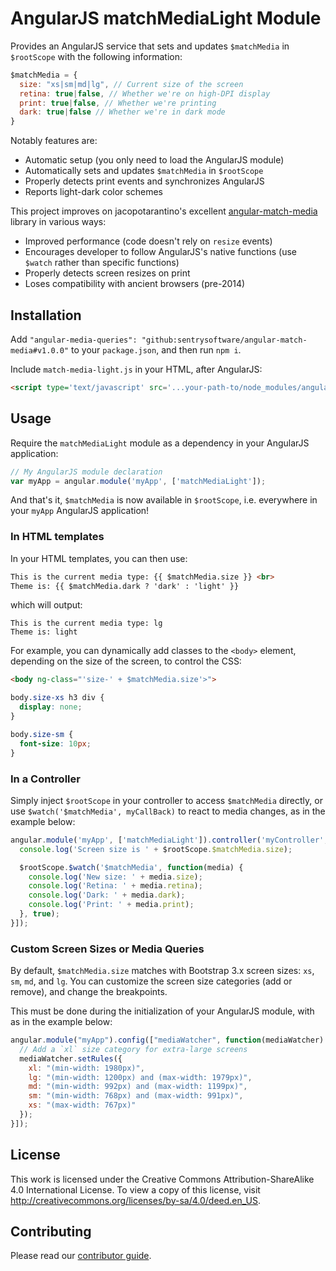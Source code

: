 # AngularJS matchMediaLight Module

Provides an AngularJS service that sets and updates `$matchMedia` in `$rootScope` with the following information:

```js
$matchMedia = {
  size: "xs|sm|md|lg", // Current size of the screen
  retina: true|false, // Whether we're on high-DPI display
  print: true|false, // Whether we're printing
  dark: true|false // Whether we're in dark mode
}
```

Notably features are:

* Automatic setup (you only need to load the AngularJS module)
* Automatically sets and updates `$matchMedia` in `$rootScope`
* Properly detects print events and synchronizes AngularJS
* Reports light-dark color schemes

This project improves on jacopotarantino's excellent [angular-match-media](https://github.com/jacopotarantino/angular-match-media) library in various ways:

* Improved performance (code doesn't rely on `resize` events)
* Encourages developer to follow AngularJS's native functions (use `$watch` rather than specific functions)
* Properly detects screen resizes on print
* Loses compatibility with ancient browsers (pre-2014)

## Installation

Add `"angular-media-queries": "github:sentrysoftware/angular-match-media#v1.0.0"` to your `package.json`, and then run `npm i`.

Include `match-media-light.js` in your HTML, after AngularJS:

```html
<script type='text/javascript' src='...your-path-to/node_modules/angular-media-queries/match-media-light.js'></script>
```

## Usage

Require the `matchMediaLight` module as a dependency in your AngularJS application:

```js
// My AngularJS module declaration
var myApp = angular.module('myApp', ['matchMediaLight']);
```

And that's it, `$matchMedia` is now available in `$rootScope`, i.e. everywhere in your `myApp` AngularJS application!

### In HTML templates

In your HTML templates, you can then use:

```html
This is the current media type: {{ $matchMedia.size }} <br>
Theme is: {{ $matchMedia.dark ? 'dark' : 'light' }}
```

which will output:

```
This is the current media type: lg
Theme is: light
```

For example, you can dynamically add classes to the `<body>` element, depending on the size of the screen, to control the CSS:

```html
<body ng-class="'size-' + $matchMedia.size'>">
```

```css
body.size-xs h3 div {
  display: none;
}

body.size-sm {
  font-size: 10px;
}
```

### In a Controller

Simply inject `$rootScope` in your controller to access `$matchMedia` directly, or use `$watch('$matchMedia', myCallBack)` to react to media changes, as in the example below:

```js
angular.module('myApp', ['matchMediaLight']).controller('myController', ['$rootScope', function($rootScope) {
  console.log('Screen size is ' + $rootScope.$matchMedia.size);

  $rootScope.$watch('$matchMedia', function(media) {
    console.log('New size: ' + media.size);
    console.log('Retina: ' + media.retina);
    console.log('Dark: ' + media.dark);
    console.log('Print: ' + media.print);
  }, true);
}]);
```

### Custom Screen Sizes or Media Queries

By default, `$matchMedia.size` matches with Bootstrap 3.x screen sizes: `xs`, `sm`, `md`, and `lg`. You can customize the screen size categories (add or remove), and change the breakpoints.

This must be done during the initialization of your AngularJS module, with as in the example below:

```js
angular.module("myApp").config(["mediaWatcher", function(mediaWatcher) {
  // Add a `xl` size category for extra-large screens
  mediaWatcher.setRules({
    xl: "(min-width: 1980px)",
    lg: "(min-width: 1200px) and (max-width: 1979px)",
    md: "(min-width: 992px) and (max-width: 1199px)",
    sm: "(min-width: 768px) and (max-width: 991px)",
    xs: "(max-width: 767px)"
  });
}]);
```

## License

This work is licensed under the Creative Commons Attribution-ShareAlike 4.0 International License. To view a copy of this license, visit http://creativecommons.org/licenses/by-sa/4.0/deed.en_US.

## Contributing

Please read our [contributor guide](https://sentrysoftware.org/contributing.html).
